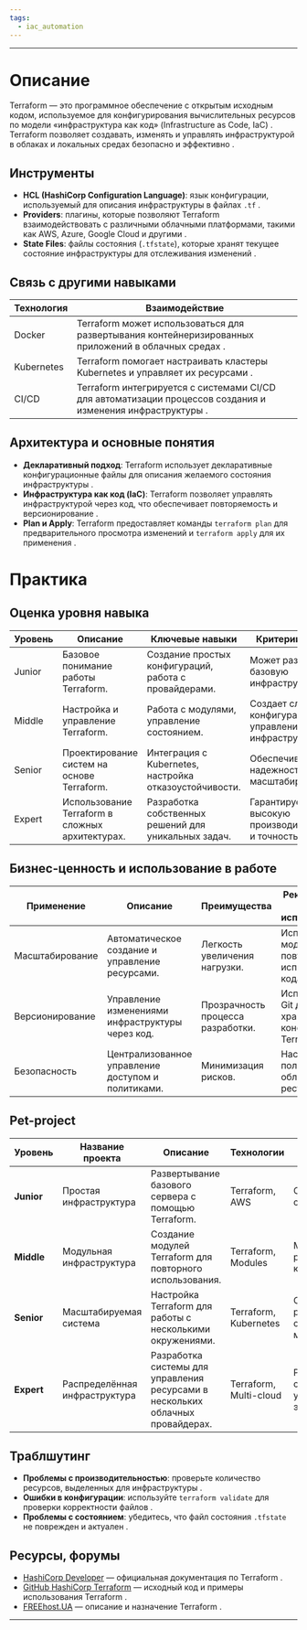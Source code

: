 ```yaml
---
tags:
  - iac_automation
---
```

---

# Описание  
Terraform — это программное обеспечение с открытым исходным кодом, используемое для конфигурирования вычислительных ресурсов по модели «инфраструктура как код» (Infrastructure as Code, IaC) . Terraform позволяет создавать, изменять и управлять инфраструктурой в облаках и локальных средах безопасно и эффективно .  

## Инструменты  
- **HCL (HashiCorp Configuration Language)**: язык конфигурации, используемый для описания инфраструктуры в файлах `.tf` .  
- **Providers**: плагины, которые позволяют Terraform взаимодействовать с различными облачными платформами, такими как AWS, Azure, Google Cloud и другими .  
- **State Files**: файлы состояния (`.tfstate`), которые хранят текущее состояние инфраструктуры для отслеживания изменений .  

## Связь с другими навыками  
| Технология | Взаимодействие |  
| ---------- | -------------- |  
| Docker     | Terraform может использоваться для развертывания контейнеризированных приложений в облачных средах . |  
| Kubernetes | Terraform помогает настраивать кластеры Kubernetes и управляет их ресурсами . |  
| CI/CD      | Terraform интегрируется с системами CI/CD для автоматизации процессов создания и изменения инфраструктуры . |  

## Архитектура и основные понятия  
- **Декларативный подход**: Terraform использует декларативные конфигурационные файлы для описания желаемого состояния инфраструктуры .  
- **Инфраструктура как код (IaC)**: Terraform позволяет управлять инфраструктурой через код, что обеспечивает повторяемость и версионирование .  
- **Plan и Apply**: Terraform предоставляет команды `terraform plan` для предварительного просмотра изменений и `terraform apply` для их применения .  

# Практика  

## Оценка уровня навыка  
| Уровень | Описание | Ключевые навыки | Критерии оценки |  
| ------- | -------- | --------------- | --------------- |  
| Junior  | Базовое понимание работы Terraform. | Создание простых конфигураций, работа с провайдерами. | Может развернуть базовую инфраструктуру. |  
| Middle  | Настройка и управление Terraform. | Работа с модулями, управление состоянием. | Создает сложные конфигурации для управления инфраструктурой. |  
| Senior  | Проектирование систем на основе Terraform. | Интеграция с Kubernetes, настройка отказоустойчивости. | Обеспечивает надежность и масштабируемость. |  
| Expert  | Использование Terraform в сложных архитектурах. | Разработка собственных решений для уникальных задач. | Гарантирует высокую производительность и точность данных. |  

## Бизнес-ценность и использование в работе  
| Применение      | Описание                               | Преимущества                   | Рекомендации по использованию     |  
| --------------- | -------------------------------------- | ------------------------------ | --------------------------------- |  
| Масштабирование | Автоматическое создание и управление ресурсами. | Легкость увеличения нагрузки. | Использовать модули для повторного использования кода . |  
| Версионирование | Управление изменениями инфраструктуры через код. | Прозрачность процесса разработки. | Использовать Git для хранения конфигураций Terraform . |  
| Безопасность    | Централизованное управление доступом и политиками. | Минимизация рисков.            | Настроить IAM-политики для облачных ресурсов . |  

## Pet-project  

| Уровень    | Название проекта | Описание | Технологии | Критерий успеха | Вспомагательные ссылки |  
| ---------- | ---------------- | -------- | ---------- | --------------- | ---------------------- |  
| **Junior** | Простая инфраструктура | Развертывание базового сервера с помощью Terraform. | Terraform, AWS | Сервер успешно создан. |  |  
| **Middle** | Модульная инфраструктура | Создание модулей Terraform для повторного использования. | Terraform, Modules | Модули работают корректно. |  |  
| **Senior** | Масштабируемая система | Настройка Terraform для работы с несколькими окружениями. | Terraform, Kubernetes | Система работает стабильно и масштабируется. |  |  
| **Expert** | Распределённая инфраструктура | Разработка системы для управления ресурсами в нескольких облачных провайдерах. | Terraform, Multi-cloud | Ресурсы создаются и управляются эффективно. |  |  

## Траблшутинг  
- **Проблемы с производительностью**: проверьте количество ресурсов, выделенных для инфраструктуры .  
- **Ошибки в конфигурации**: используйте `terraform validate` для проверки корректности файлов .  
- **Проблемы с состоянием**: убедитесь, что файл состояния `.tfstate` не поврежден и актуален .  

## Ресурсы, форумы  
- [HashiCorp Developer](https://developer.hashicorp.com) — официальная документация по Terraform .  
- [GitHub HashiCorp Terraform](https://github.com/hashicorp/terraform) — исходный код и примеры использования Terraform .  
- [FREEhost.UA](https://freehost.ua) — описание и назначение Terraform .  

---